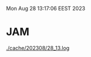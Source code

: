 Mon Aug 28 13:17:06 EEST 2023
# JAM
<a href='./cache/202308/28_13.log'>./cache/202308/28_13.log</a>
